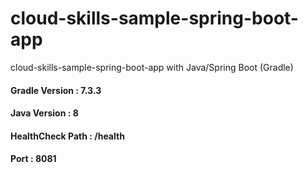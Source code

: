 # cloud-skills-sample-spring-boot-app
cloud-skills-sample-spring-boot-app with Java/Spring Boot (Gradle)

#### Gradle Version : 7.3.3


#### Java Version : 8


#### HealthCheck Path : /health


#### Port : 8081

